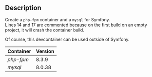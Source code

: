 ## Description

Create a `php-fpm` container and a `mysql` for Symfony.  
Lines 14 and 17 are commented because on the first build on an empty project, it will crash the container build.  

Of course, this devcontainer can be used outside of Symfony.

| Container | Version |
|-|-|
| *php-fpm* | 8.3.9 |
| *mysql* | 8.0.38 |